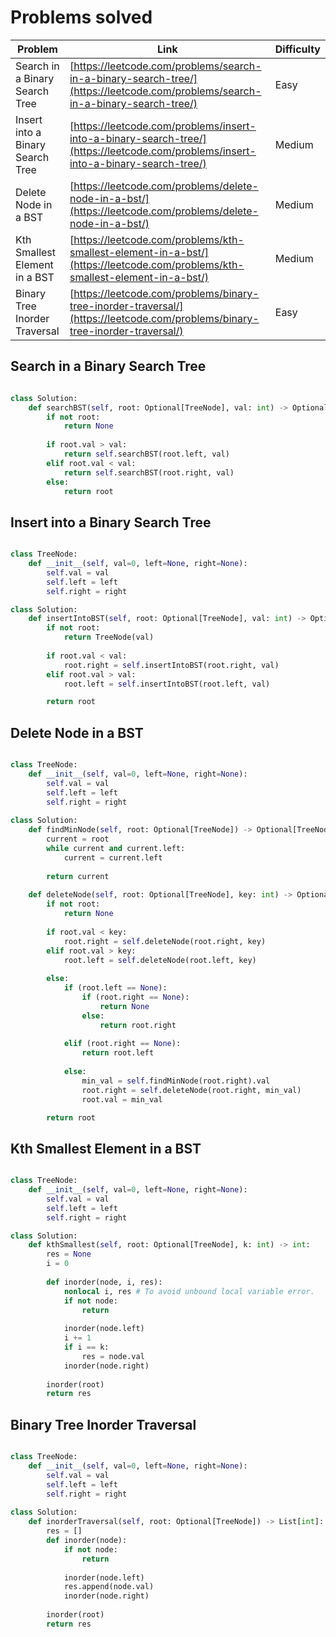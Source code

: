 # Problems solved

| Problem | Link | Difficulty |
|---------|------|------------|
| Search in a Binary Search Tree | [https://leetcode.com/problems/search-in-a-binary-search-tree/](https://leetcode.com/problems/search-in-a-binary-search-tree/) | Easy |
| Insert into a Binary Search Tree | [https://leetcode.com/problems/insert-into-a-binary-search-tree/](https://leetcode.com/problems/insert-into-a-binary-search-tree/) | Medium |
| Delete Node in a BST | [https://leetcode.com/problems/delete-node-in-a-bst/](https://leetcode.com/problems/delete-node-in-a-bst/) | Medium |
| Kth Smallest Element in a BST | [https://leetcode.com/problems/kth-smallest-element-in-a-bst/](https://leetcode.com/problems/kth-smallest-element-in-a-bst/) | Medium |
| Binary Tree Inorder Traversal | [https://leetcode.com/problems/binary-tree-inorder-traversal/](https://leetcode.com/problems/binary-tree-inorder-traversal/) | Easy |

## Search in a Binary Search Tree

```py

class Solution:
    def searchBST(self, root: Optional[TreeNode], val: int) -> Optional[TreeNode]:
        if not root:
            return None
        
        if root.val > val:
            return self.searchBST(root.left, val)
        elif root.val < val:
            return self.searchBST(root.right, val)
        else:
            return root

```

## Insert into a Binary Search Tree

```py

class TreeNode:
    def __init__(self, val=0, left=None, right=None):
        self.val = val
        self.left = left
        self.right = right

class Solution:
    def insertIntoBST(self, root: Optional[TreeNode], val: int) -> Optional[TreeNode]:
        if not root:
            return TreeNode(val)
        
        if root.val < val:
            root.right = self.insertIntoBST(root.right, val)
        elif root.val > val:
            root.left = self.insertIntoBST(root.left, val)

        return root

```

## Delete Node in a BST

```py

class TreeNode:
    def __init__(self, val=0, left=None, right=None):
        self.val = val
        self.left = left
        self.right = right
        
class Solution:
    def findMinNode(self, root: Optional[TreeNode]) -> Optional[TreeNode]:
        current = root
        while current and current.left:
            current = current.left
        
        return current
    
    def deleteNode(self, root: Optional[TreeNode], key: int) -> Optional[TreeNode]:
        if not root:
            return None
        
        if root.val < key:
            root.right = self.deleteNode(root.right, key)
        elif root.val > key:
            root.left = self.deleteNode(root.left, key)
        
        else:
            if (root.left == None):
                if (root.right == None):
                    return None
                else:
                    return root.right
            
            elif (root.right == None):
                return root.left
            
            else:
                min_val = self.findMinNode(root.right).val
                root.right = self.deleteNode(root.right, min_val)
                root.val = min_val

        return root
```

## Kth Smallest Element in a BST

```py

class TreeNode:
    def __init__(self, val=0, left=None, right=None):
        self.val = val
        self.left = left
        self.right = right

class Solution:
    def kthSmallest(self, root: Optional[TreeNode], k: int) -> int:
        res = None 
        i = 0
        
        def inorder(node, i, res):
            nonlocal i, res # To avoid unbound local variable error.
            if not node:
                return
            
            inorder(node.left)
            i += 1
            if i == k:
                res = node.val
            inorder(node.right)
        
        inorder(root)
        return res
```

## Binary Tree Inorder Traversal

```py

class TreeNode:
    def __init__(self, val=0, left=None, right=None):
        self.val = val
        self.left = left
        self.right = right
        
class Solution:
    def inorderTraversal(self, root: Optional[TreeNode]) -> List[int]:
        res = []
        def inorder(node):
            if not node:
                return
            
            inorder(node.left)
            res.append(node.val)
            inorder(node.right)
        
        inorder(root)
        return res
```
